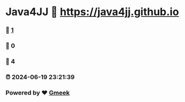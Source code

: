 # Java4JJ :link: https://java4jj.github.io 
### :page_facing_up: [1](https://java4jj.github.io/tag.html) 
### :speech_balloon: 0 
### :hibiscus: 4 
### :alarm_clock: 2024-06-19 23:21:39 
### Powered by :heart: [Gmeek](https://github.com/Meekdai/Gmeek)
